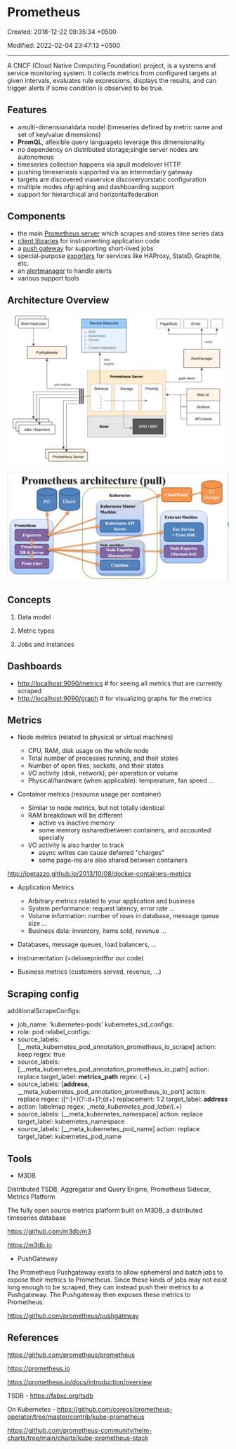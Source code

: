 # Prometheus

Created: 2018-12-22 09:35:34 +0500

Modified: 2022-02-04 23:47:13 +0500

---

A CNCF (Cloud Native Computing Foundation) project, is a systems and service monitoring system. It collects metrics from configured targets at given intervals, evaluates rule expressions, displays the results, and can trigger alerts if some condition is observed to be true.

## Features

- amulti-dimensionaldata model (timeseries defined by metric name and set of key/value dimensions)
- **PromQL**, aflexible query languageto leverage this dimensionality
- no dependency on distributed storage;single server nodes are autonomous
- timeseries collection happens via apull modelover HTTP
- pushing timeseriesis supported via an intermediary gateway
- targets are discovered viaservice discoveryorstatic configuration
- multiple modes ofgraphing and dashboarding support
- support for hierarchical and horizontalfederation

## Components

- the main [Prometheus server](https://github.com/prometheus/prometheus) which scrapes and stores time series data
- [client libraries](https://prometheus.io/docs/instrumenting/clientlibs/) for instrumenting application code
- a [push gateway](https://github.com/prometheus/pushgateway) for supporting short-lived jobs
- special-purpose [exporters](https://prometheus.io/docs/instrumenting/exporters/) for services like HAProxy, StatsD, Graphite, etc.
- an [alertmanager](https://github.com/prometheus/alertmanager) to handle alerts
- various support tools

## Architecture Overview

![image](../../media/DevOps-Monitoring-Prometheus-image1.png)

![image](../../media/DevOps-Monitoring-Prometheus-image2.png)

## Concepts

1. Data model

2. Metric types

3. Jobs and instances

## Dashboards

- <http://localhost:9090/metrics> # for seeing all metrics that are currently scraped
- <http://localhost:9090/graph> # for visualizing graphs for the metrics

## Metrics

- Node metrics (related to physical or virtual machines)
  - CPU, RAM, disk usage on the whole node
  - Total number of processes running, and their states
  - Number of open files, sockets, and their states
  - I/O activity (disk, network), per operation or volume
  - Physical/hardware (when applicable): temperature, fan speed ...

- Container metrics (resource usage per container)
  - Similar to node metrics, but not totally identical
  - RAM breakdown will be different
    - active vs inactive memory
    - some memory issharedbetween containers, and accounted specially
  - I/O activity is also harder to track
    - async writes can cause deferred "charges"
    - some page-ins are also shared between containers

<http://jpetazzo.github.io/2013/10/08/docker-containers-metrics>

- Application Metrics
  - Arbitrary metrics related to your application and business
  - System performance: request latency, error rate ...
  - Volume information: number of rows in database, message queue size ...
  - Business data: inventory, items sold, revenue ...

- Databases, message queues, load balancers, ...
- Instrumentation (=deluxeprintffor our code)
- Business metrics (customers served, revenue, ...)

## Scraping config

additionalScrapeConfigs:

- job_name: 'kubernetes-pods'
kubernetes_sd_configs:
- role: pod
relabel_configs:
- source_labels: [__meta_kubernetes_pod_annotation_prometheus_io_scrape]
action: keep
regex: true
- source_labels: [__meta_kubernetes_pod_annotation_prometheus_io_path]
action: replace
target_label: **metrics_path**
regex: (.+)
- source_labels: [**address**, __meta_kubernetes_pod_annotation_prometheus_io_port]
action: replace
regex: ([^:]+)(?::d+)?;(d+)
replacement: $1:$2
target_label: **address**
- action: labelmap
regex: __meta_kubernetes_pod_label_(.+)
- source_labels: [__meta_kubernetes_namespace]
action: replace
target_label: kubernetes_namespace
- source_labels: [__meta_kubernetes_pod_name]
action: replace
target_label: kubernetes_pod_name

## Tools

- M3DB

Distributed TSDB, Aggregator and Query Engine, Prometheus Sidecar, Metrics Platform

The fully open source metrics platform built on M3DB, a distributed timeseries database

<https://github.com/m3db/m3>

<https://m3db.io>

- PushGateway

The Prometheus Pushgateway exists to allow ephemeral and batch jobs to expose their metrics to Prometheus. Since these kinds of jobs may not exist long enough to be scraped, they can instead push their metrics to a Pushgateway. The Pushgateway then exposes these metrics to Prometheus.

<https://github.com/prometheus/pushgateway>

## References

<https://github.com/prometheus/prometheus>

<https://prometheus.io>

<https://prometheus.io/docs/introduction/overview>

TSDB - <https://fabxc.org/tsdb>

On Kubernetes - <https://github.com/coreos/prometheus-operator/tree/master/contrib/kube-prometheus>

<https://github.com/prometheus-community/helm-charts/tree/main/charts/kube-prometheus-stack>
